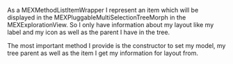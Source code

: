 As a MEXMethodListItemWrapper I represent an item which will be displayed in the MEXPluggableMultiSelectionTreeMorph in the MEXExplorationView. So I only have information about my layout like my label and my icon as well as the parent I have in the tree.

The most important method I provide is the constructor to set my model, my tree parent as well as the item I get my information for layout from.